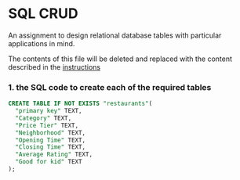 # SQL CRUD

An assignment to design relational database tables with particular applications in mind.

The contents of this file will be deleted and replaced with the content described in the [instructions](./instructions.md)

### 1. the SQL code to create each of the required tables

```sql
CREATE TABLE IF NOT EXISTS "restaurants"(
  "primary key" TEXT,
  "Category" TEXT,
  "Price Tier" TEXT,
  "Neighborhood" TEXT,
  "Opening Time" TEXT,
  "Closing Time" TEXT,
  "Average Rating" TEXT,
  "Good for kid" TEXT
);

```
